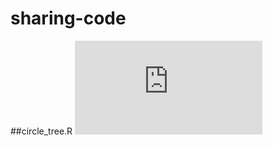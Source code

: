 # sharing-code

##circle_tree.R
![circle_tree.pdf](https://github.com/utokyo-hirata-lab/sharing-code/files/3312611/circle_tree.pdf)
